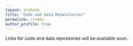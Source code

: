 ```yaml
---
layout: archive
title: "Code and Data Repositories"
permalink: /code/
author_profile: true
---
```


Links for code and data repositories will be available soon.
